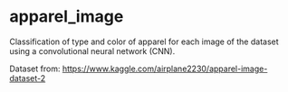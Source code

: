 # apparel_image

Classification of type and color of apparel for each image of the dataset using a convolutional neural network (CNN).

Dataset from: https://www.kaggle.com/airplane2230/apparel-image-dataset-2
